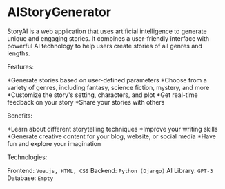 # AIStoryGenerator

StoryAI is a web application that uses artificial intelligence to generate unique and engaging stories. It combines a user-friendly interface with powerful AI technology to help users create stories of all genres and lengths.

Features:

*Generate stories based on user-defined parameters
*Choose from a variety of genres, including fantasy, science fiction, mystery, and more
*Customize the story's setting, characters, and plot
*Get real-time feedback on your story
*Share your stories with others

Benefits:

*Learn about different storytelling techniques
*Improve your writing skills
*Generate creative content for your blog, website, or social media
*Have fun and explore your imagination

Technologies:

Frontend: `Vue.js, HTML, CSS`
Backend: `Python (Django)`
AI Library: `GPT-3`
Database: `Empty`